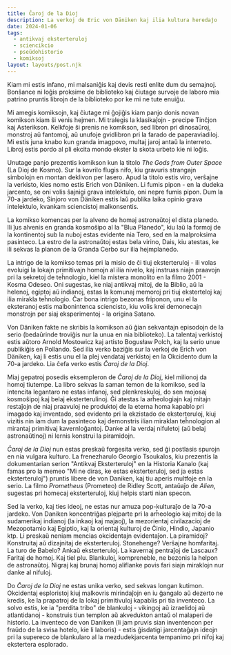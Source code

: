 ```yaml
---
title: Ĉaroj de la Dioj
description: La verkoj de Eric von Däniken kaj ilia kultura heredaĵo
date: 2024-01-06
tags:
  - antikvaj eksterteruloj
  - sciencikcio
  - pseŭdohistorio
  - komiksoj
layout: layouts/post.njk
---
```


Kiam mi estis infano, mi malsaniĝis kaj devis resti enlite dum du semajnoj. Bonŝance ni loĝis proksime de biblioteko kaj ĉiutage survoje de laboro mia patrino pruntis librojn de la biblioteko por ke mi ne tute enuiĝu.

Mi amegis komiksojn, kaj ĉiutage mi ĝojiĝis kiam panjo donis novan komikson kiam ŝi venis hejmen. Mi tralegis la klasikaĵojn - precipe Tinĉjon kaj Asterikson. Kelkfoje ŝi prenis ne komikson, sed libron pri dinosaŭroj, monstroj aŭ fantomoj, aŭ unufoje gvidlibron pri la farado de paperaviadiloj. Mi estis juna knabo kun granda imagpovo, multaj jaroj antaŭ la interreto. Libroj estis pordo al pli ekcita mondo ekster la skota urbeto kie ni loĝis.

Unutage panjo prezentis komikson kun la titolo _The Gods from Outer Space_ (La Dioj de Kosmo). Sur la kovrilo flugis nifo, kiu gravuris strangajn simbolojn en montan deklivon per lasero. Apud la titolo estis viro, verŝajne la verkisto, kies nomo estis Erich von Däniken. Li fumis pipon - en la dudeka jarcento, se oni volis ŝajnigi grava intelektulo, oni nepre fumis pipon. Dum la 70-a jardeko, Sinjoro von Däniken estis laŭ publika laika opinio grava intelektulo, kvankam sciencistoj malkonsentis.

La komikso komencas per la alveno de homaj astronaŭtoj el dista planedo. Ili ĵus alvenis en granda kosmoŝipo al la "Blua Planedo", kiu laŭ la formoj de la kontinentoj sub la nuboj estas evidente nia Tero, sed en la malproksima pasinteco. La estro de la astronaŭtoj estas bela virino, Dais, kiu atestas, ke ili sekvas la planon de la Granda Cerbo sur ilia hejmplanedo.

La intrigo de la komikso temas pri la misio de ĉi tiuj eksterteruloj - ili volas evoluigi la lokajn primitivajn homojn al ilia nivelo, kaj instruas niajn praavojn pri la sekretoj de teĥnologio, kiel la mistera monolito en la filmo 2001 - Kosma Odeseo. Oni sugestas, ke niaj antikvaj mitoj, de la Biblio, aŭ la helenoj, egiptoj aŭ indianoj, estas la komunaj memoroj pri tiuj eksterteloj kaj ilia mirakla teĥnologio. Ĉar bona intrigo bezonas friponon, unu el la eksteranoj estis malbonintenca sciencisto, kiu volis krei demonecajn monstrojn per siaj eksperimentoj - la origina Satano.

Von Däniken fakte ne skribis la komikson aŭ ĝian sekvantajn episodojn de la serio (bedaŭrinde troviĝis nur la unua en nia biblioteko). La talentaj verkistoj estis aŭtoro Arnold Mostowicz kaj artisto Bogusław Polch, kaj la serio unue publikiĝis en Pollando. Sed ilia verko baziĝis sur la verkoj de Erich von Däniken, kaj li estis unu el la plej vendataj verkistoj en la Okcidento dum la 70-a jardeko. Lia ĉefa verko estis _Ĉaroj de la Dioj_.

Miaj gepatroj posedis eksempleron de _Ĉaroj de la Dioj_, kiel milionoj da homoj tiutempe. La libro sekvas la saman temon de la komikso, sed la intencita legantaro ne estas infanoj, sed plenkreskuloj, do sen mojosaj kosmoŝipoj kaj belaj eksterterulinoj. Ĝi atestas la arĥeologiajn kaj mitajn restaĵojn de niaj praavuloj ne produktoj de la eterna homa kapablo pri imagado kaj inventado, sed evidento pri la ekzistado de eksterteruloj, kiuj vizitis nin iam dum la pasinteco kaj demonstris ilian miraklan teĥnologion al mirantaj primitivaj kavernloĝantoj. Danke al la verdaj nifuletoj (aŭ belaj astronaŭtinoj) ni lernis konstrui la piramidojn.

_Ĉaroj de la Dioj_ nun estas preskaŭ forgesita verko, sed ĝi postlasis spurojn en nia vulgara kulturo. La frenezharulo Georgio Tsoukalos, kiu prezentis la dokumentarian serion "Antikvaj Eksterteruloj" en la Historia Kanalo (kaj famas pro la memeo "Mi ne diras, ke estas eksterteruloj, sed ja estas eksterteruloj") pruntis libere de von Daniken, kaj tiu aperis multfoje en la serio. La filmo _Prometheus_ (Prometeo) de Ridley Scott, antaŭaĵo de _Alien_, sugestas pri homecaj eksterteruloj, kiuj helpis starti nian specon.

Sed la verko, kaj ties ideoj, ne estas nur amuza pop-kulturaĵo de la 70-a jardeko. Von Daniken koncentriĝas plejparte pri la arĥeologio kaj mitoj de la sudamerikaj indianoj (la inkaoj kaj majaoj), la mezorientaj civilazacioj de Mezopotamio kaj Egiptio, kaj la orientaj kulturoj de Ĉinio, Hindio, Japanio ktp. Li preskaŭ neniam mencias okcidentajn evidentaĵon. La piramidoj? Konstruitaj aŭ dizajnitaj de eksterteruloj. Stonehenge? Verŝajne homfaritaj. La turo de Babelo? Ankaŭ eksterteruloj. La kavernaj pentraĵoj de Lascaux? Faritaj de homoj. Kaj tiel plu. Blankuloj, kompreneble, ne bezonis la helpon de astronaŭtoj. Nigraj kaj brunaj homoj aliflanke povis fari siajn miraklojn nur danke al nifuloj.

Do _Ĉaroj de la Dioj_ ne estas unika verko, sed sekvas longan kutimon. Okcidentaj esploristoj kiuj malkovris mirindaĵojn en iu ĝangalo aŭ dezerto ne kredis, ke la prapatroj de la lokaj primitivuloj kapablis pri tia inventeco. La solvo estis, ke ia "perdita tribo" de blankuloj - vikingoj aŭ izraelidoj aŭ atlantidanoj - konstruis tiun templon aŭ akvedukton antaŭ ol malaperi de historio. La inventeco de von Daniken (li jam pruvis sian inventencon per fraŭdo de la svisa hotelo, kie li laboris) - estis ĝisdatigi jarcentaĝajn ideojn pri la supereco de blankularo al la mezdudekjarcenta tempanimo pri nifoj kaj ekstertera esplorado.

